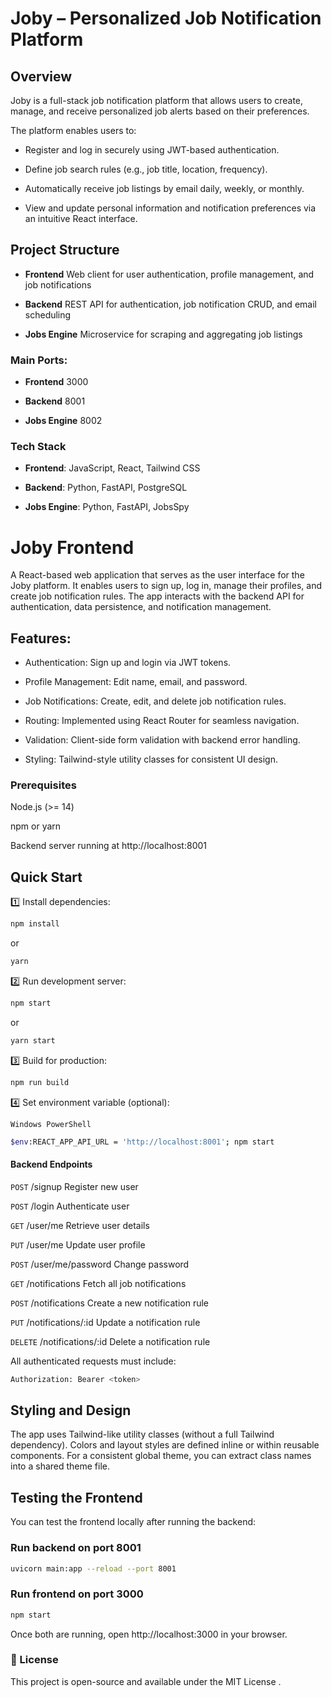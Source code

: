 
# Joby – Personalized Job Notification Platform

## Overview

Joby is a full-stack job notification platform that allows users to create, manage, and receive personalized job alerts based on their preferences.

The platform enables users to:

- Register and log in securely using JWT-based authentication.

- Define job search rules (e.g., job title, location, frequency).

- Automatically receive job listings by email daily, weekly, or monthly.

- View and update personal information and notification preferences via an intuitive React interface.

## Project Structure

- **Frontend**    Web client for user authentication, profile management, and job notifications      

- **Backend**     REST API for authentication, job notification CRUD, and email scheduling   

- **Jobs Engine** Microservice for scraping and aggregating job listings                  

### Main Ports:

 - **Frontend** 3000

 - **Backend** 8001

 - **Jobs Engine** 8002

### Tech Stack
- **Frontend**: JavaScript, React, Tailwind CSS

- **Backend**: Python, FastAPI, PostgreSQL

- **Jobs Engine**: Python, FastAPI, JobsSpy

# Joby Frontend

A React-based web application that serves as the user interface for the Joby platform.
It enables users to sign up, log in, manage their profiles, and create job notification rules.
The app interacts with the backend API for authentication, data persistence, and notification management.

## Features:

- Authentication: Sign up and login via JWT tokens.

- Profile Management: Edit name, email, and password.

- Job Notifications: Create, edit, and delete job notification rules.

- Routing: Implemented using React Router for seamless navigation.

- Validation: Client-side form validation with backend error handling.

- Styling: Tailwind-style utility classes for consistent UI design.


### Prerequisites

Node.js (>= 14)

npm or yarn

Backend server running at http://localhost:8001 

##  Quick Start

1️⃣ Install dependencies:
```bash
npm install
```
or
```bash
yarn
```

 2️⃣ Run development server:

```bash  
npm start
```
or
```bash
yarn start
```

3️⃣ Build for production:
```bash
npm run build
```

4️⃣ Set environment variable (optional):

`Windows PowerShell`
```bash
$env:REACT_APP_API_URL = 'http://localhost:8001'; npm start
```


####  Backend Endpoints

`POST`	/signup	Register new user

`POST`	/login	Authenticate user

`GET`	/user/me	Retrieve user details

`PUT`	/user/me	Update user profile

`POST`	/user/me/password	Change password

`GET`	/notifications	Fetch all job notifications

`POST`	/notifications	Create a new notification rule

`PUT`	/notifications/:id	Update a notification rule

`DELETE`	/notifications/:id	Delete a notification rule

All authenticated requests must include:
```bash
Authorization: Bearer <token>
```
## Styling and Design

The app uses Tailwind-like utility classes (without a full Tailwind dependency).
Colors and layout styles are defined inline or within reusable components.
For a consistent global theme, you can extract class names into a shared theme file.


## Testing the Frontend

You can test the frontend locally after running the backend:

### Run backend on port 8001
```bash
uvicorn main:app --reload --port 8001
```
### Run frontend on port 3000
```bash
npm start
```

Once both are running, open http://localhost:3000 in your browser.



### 📄 License

This project is open-source and available under the MIT License
.
